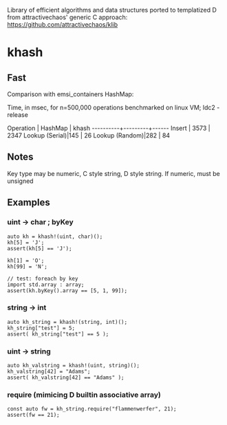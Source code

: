 Library of efficient algorithms and data structures ported to templatized D
from attractivechaos' generic C approach: https://github.com/attractivechaos/klib

# khash

## Fast

Comparison with emsi_containers HashMap:

Time, in msec, for n=500,000 operations benchmarked on linux VM; ldc2 -release

Operation | HashMap | khash
----------+---------+------
Insert    | 3573    | 2347
Lookup (Serial)|145 | 26
Lookup (Random)|282 | 84

## Notes
Key type may be numeric, C style string, D style string.
If numeric, must be unsigned

## Examples

### uint -> char ; byKey
```
auto kh = khash!(uint, char)();
kh[5] = 'J';
assert(kh[5] == 'J');

kh[1] = 'O';
kh[99] = 'N';

// test: foreach by key
import std.array : array;
assert(kh.byKey().array == [5, 1, 99]);
```

### string -> int
```
auto kh_string = khash!(string, int)();
kh_string["test"] = 5;
assert( kh_string["test"] == 5 );
```

### uint -> string
```
auto kh_valstring = khash!(uint, string)();
kh_valstring[42] = "Adams";
assert( kh_valstring[42] == "Adams" );
```

### require (mimicing D builtin associative array)
```
const auto fw = kh_string.require("flammenwerfer", 21);
assert(fw == 21);
```